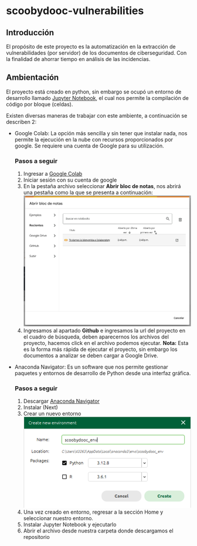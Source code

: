 # scoobydooc-vulnerabilities
 
 ## Introducción
 El propósito de este proyecto es la automatización en la extracción de vulnerabilidades (por servidor) de los documentos de ciberseguridad. Con la finalidad de ahorrar tiempo en análisis de las incidencias.

 ## Ambientación
El proyecto está creado en python, sin embargo se ocupó un entorno de desarrollo llamado [Jupyter Notebook](https://docs.jupyter.org/en/latest/), el cual nos permite la compilación de código por bloque (celdas).

Existen diversas maneras de trabajar con este ambiente, a continuación se describen 2: 

* Google Colab: La opción más sencilla y sin tener que instalar nada, nos permite la ejecución en la nube con recursos proporcionados por google. Se requiere una cuenta de Google para su utilización.
    ### Pasos a seguir
    1. Ingresar a [Google Colab](https://colab.research.google.com/)
    2. Iniciar sesión con su cuenta de google
    3. En la pestaña archivo seleccionar **Abrir bloc de notas**, nos abrirá una pestaña como la que se presenta a continuación: ![Abrir bloc notas Google Colab Img](/docs/AbrirBlocNotasGoogleColab.png)
    4. Ingresamos al apartado **Github** e ingresamos la url del proyecto en el cuadro de búsqueda, deben aparecernos los archivos del proyecto, hacemos click en el archivo podemos ejecutar.
    **Nota:** Esta es la forma más rápida de ejecutar el proyecto, sin embargo los documentos a analizar se deben cargar a Google Drive.

* Anaconda Navigator: Es un software que nos permite gestionar paquetes y entornos de desarrollo de Python desde una interfaz gráfica.
    ### Pasos a seguir
    1. Descargar [Anaconda Navigator](https://anaconda.org/anaconda/anaconda-navigator)
    2. Instalar (Next)
    3. Crear un nuevo entorno 
    ![Entorno Conda](/docs/CondaEnviroment.png)
    4. Una vez creado en entorno, regresar a la sección Home y seleccionar nuestro entorno.
    5. Instalar Jupyter Notebook y ejecutarlo
    6. Abrir el archivo desde nuestra carpeta donde descargamos el repositorio